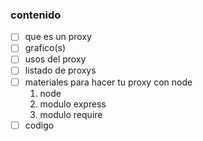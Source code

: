 ### contenido
- [ ] que es un proxy  
- [ ] grafico(s)  
- [ ] usos del proxy  
- [ ] listado de proxys  
- [ ] materiales para hacer tu proxy con node  
     1. node  
     1. modulo express  
     1. modulo require  
- [ ] codigo
